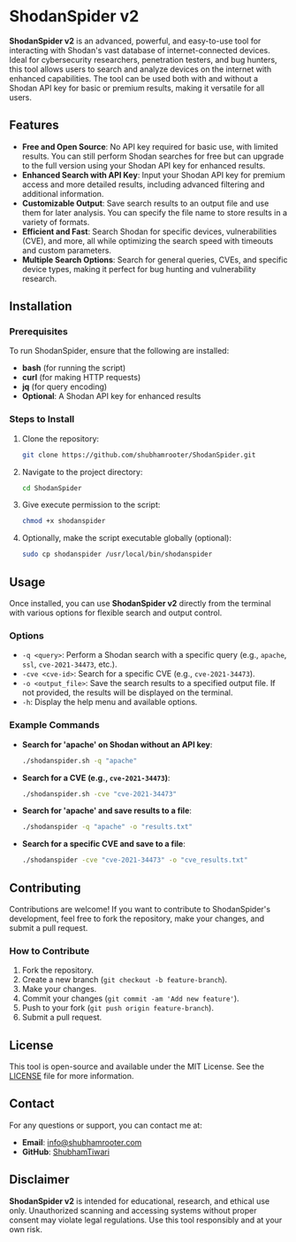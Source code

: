 
# ShodanSpider v2

**ShodanSpider v2** is an advanced, powerful, and easy-to-use tool for interacting with Shodan's vast database of internet-connected devices. Ideal for cybersecurity researchers, penetration testers, and bug hunters, this tool allows users to search and analyze devices on the internet with enhanced capabilities. The tool can be used both with and without a Shodan API key for basic or premium results, making it versatile for all users.

## Features

- **Free and Open Source**: No API key required for basic use, with limited results. You can still perform Shodan searches for free but can upgrade to the full version using your Shodan API key for enhanced results.
- **Enhanced Search with API Key**: Input your Shodan API key for premium access and more detailed results, including advanced filtering and additional information.
- **Customizable Output**: Save search results to an output file and use them for later analysis. You can specify the file name to store results in a variety of formats.
- **Efficient and Fast**: Search Shodan for specific devices, vulnerabilities (CVE), and more, all while optimizing the search speed with timeouts and custom parameters.
- **Multiple Search Options**: Search for general queries, CVEs, and specific device types, making it perfect for bug hunting and vulnerability research.

## Installation

### Prerequisites

To run ShodanSpider, ensure that the following are installed:

- **bash** (for running the script)
- **curl** (for making HTTP requests)
- **jq** (for query encoding)
- **Optional**: A Shodan API key for enhanced results

### Steps to Install

1. Clone the repository:
   ```bash
   git clone https://github.com/shubhamrooter/ShodanSpider.git
   ```

2. Navigate to the project directory:
   ```bash
   cd ShodanSpider
   ```

3. Give execute permission to the script:
   ```bash
   chmod +x shodanspider
   ```

4. Optionally, make the script executable globally (optional):
   ```bash
   sudo cp shodanspider /usr/local/bin/shodanspider
   ```

## Usage

Once installed, you can use **ShodanSpider v2** directly from the terminal with various options for flexible search and output control.

### Options

- `-q <query>`: Perform a Shodan search with a specific query (e.g., `apache`, `ssl`, `cve-2021-34473`, etc.).
- `-cve <cve-id>`: Search for a specific CVE (e.g., `cve-2021-34473`).
- `-o <output_file>`: Save the search results to a specified output file. If not provided, the results will be displayed on the terminal.
- `-h`: Display the help menu and available options.

### Example Commands

- **Search for 'apache' on Shodan without an API key**:
  ```bash
  ./shodanspider.sh -q "apache"
  ```

- **Search for a CVE (e.g., `cve-2021-34473`)**:
  ```bash
  ./shodanspider.sh -cve "cve-2021-34473"
  ```

- **Search for 'apache' and save results to a file**:
  ```bash
  ./shodanspider -q "apache" -o "results.txt"
  ```


- **Search for a specific CVE and save to a file**:
  ```bash
  ./shodanspider -cve "cve-2021-34473" -o "cve_results.txt"
  ```

## Contributing

Contributions are welcome! If you want to contribute to ShodanSpider's development, feel free to fork the repository, make your changes, and submit a pull request.

### How to Contribute

1. Fork the repository.
2. Create a new branch (`git checkout -b feature-branch`).
3. Make your changes.
4. Commit your changes (`git commit -am 'Add new feature'`).
5. Push to your fork (`git push origin feature-branch`).
6. Submit a pull request.

## License

This tool is open-source and available under the MIT License. See the [LICENSE](LICENSE) file for more information.

## Contact

For any questions or support, you can contact me at:

- **Email**: info@shubhamrooter.com
- **GitHub**: [ShubhamTiwari](https://github.com/shubhamrooter)

## Disclaimer

**ShodanSpider v2** is intended for educational, research, and ethical use only. Unauthorized scanning and accessing systems without proper consent may violate legal regulations. Use this tool responsibly and at your own risk.
